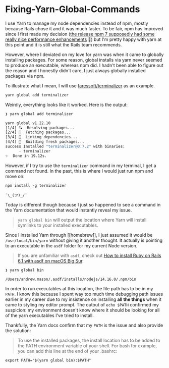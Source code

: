 # Fixing-Yarn-Global-Commands

I use Yarn to manage my node dependencies instead of npm, mostly because Rails chose it and it was much faster. To be fair, npm has improved since I first made my decision ([the release npm 7 supposedly had some really nice performance enhancements](https://github.blog/2021-02-02-npm-7-is-now-generally-available/) :tada:) but I'm pretty happy with yarn at this point and it is still what the Rails team recommends.

However, where I deviated on my love for yarn was when it came to globally installing packages. For some reason, global installs via yarn never seemed to produce an executable, whereas npm did. I hadn't been able to figure out the reason and I honestly didn't care, I just always globally installed packages via npm.

To illustrate what I mean, I will use [faressoft/terminalizer](https://github.com/faressoft/terminalizer) as an example.

```bash
yarn global add terminalizer
```

Weirdly, everything looks like it worked. Here is the output:

```bash
❯ yarn global add terminalizer

yarn global v1.22.10
[1/4] 🔍  Resolving packages...
[2/4] 🚚  Fetching packages...
[3/4] 🔗  Linking dependencies...
[4/4] 🔨  Building fresh packages...
success Installed "terminalizer@0.7.2" with binaries:
      - terminalizer
✨  Done in 19.12s.
```

However, if I try to use the `terminalizer` command in my terminal, I get a command not found. In the past, this is where I would just run npm and move on:

```
npm install -g terminalizer
```

`¯\_(ツ)_/¯`

Today is different though because I just so happened to see a command in the Yarn documentation that would instantly reveal my issue.

>`yarn global bin` will output the location where Yarn will install symlinks to your installed executables.

Since I installed Yarn through [[homebrew]], I just assumed it would be `/usr/local/bin/yarn` without giving it another thought. It actually is pointing to an executable in the `asdf` folder for my current Node version.

>If you are unfamiliar with `asdf`, check out [How to install Ruby on Rails 6.1 with asdf on macOS Big Sur](https://andrewm.codes/blog/how-to-install-ruby-on-rails-6-1-with-asdf-on-macos-big-sur/).

```sh
❯ yarn global bin

/Users/andrew.mason/.asdf/installs/nodejs/14.16.0/.npm/bin
```

In order to run executables at this location, the file path has to be in my `PATH`. I know this because I spent way too much time debugging path issues earlier in my career due to my insistence on installing **all the things** when it came to styling my editor prompt. The outout of `echo $PATH` confirmed my suspicion: my environment doesn't know where it should be looking for all of the yarn executables I've tried to install.

Thankfully, the Yarn docs confirm that my `PATH` is the issue and also provide the solution:

>To use the installed packages, the install location has to be added to the PATH environment variable of your shell. For bash for example, you can add this line at the end of your .bashrc:
```
export PATH="$(yarn global bin):$PATH"
```
